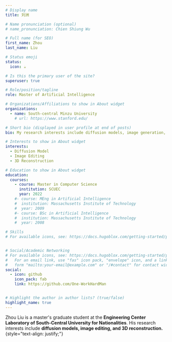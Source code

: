 ```yaml
---
# Display name
title: 刘洲

# Name pronunciation (optional)
# name_pronunciation: Chien Shiung Wu

# Full name (for SEO)
first_name: Zhou
last_name: Liu

# Status emoji
status:
  icon: ☕️

# Is this the primary user of the site?
superuser: true

# Role/position/tagline
role: Master of Artificial Intelligence

# Organizations/Affiliations to show in About widget
organizations:
  - name: South-central Minzu University
    # url: https://www.stanford.edu/

# Short bio (displayed in user profile at end of posts)
bio: My research interests include diffusion models, image generation, image editing, and 3D reconstruction.

# Interests to show in About widget
interests:
  - Diffusion Model
  - Image Editing
  - 3D Reconstruction

# Education to show in About widget
education:
  courses:
    - course: Master in Computer Science
      institution: SCUEC
      year: 2022
    #- course: MEng in Artificial Intelligence
    #  institution: Massachusetts Institute of Technology
    #  year: 2009
    #- course: BSc in Artificial Intelligence
    #  institution: Massachusetts Institute of Technology
    #  year: 2008

# Skills
# For available icons, see: https://docs.hugoblox.com/getting-started/page-builder/#icons


# Social/Academic Networking
# For available icons, see: https://docs.hugoblox.com/getting-started/page-builder/#icons
#   For an email link, use "fas" icon pack, "envelope" icon, and a link in the
#   form "mailto:your-email@example.com" or "/#contact" for contact widget.
social:
  - icon: github
    icon_pack: fab
    link: https://github.com/One-WorkHardMan


# Highlight the author in author lists? (true/false)
highlight_name: true
---
```


Zhou Liu is a master's graduate student at the **Engineering Center Laboratory of South-Central University for Nationalities**. His research interests include **diffusion models, image editing, and 3D reconstruction.**
{style="text-align: justify;"}
